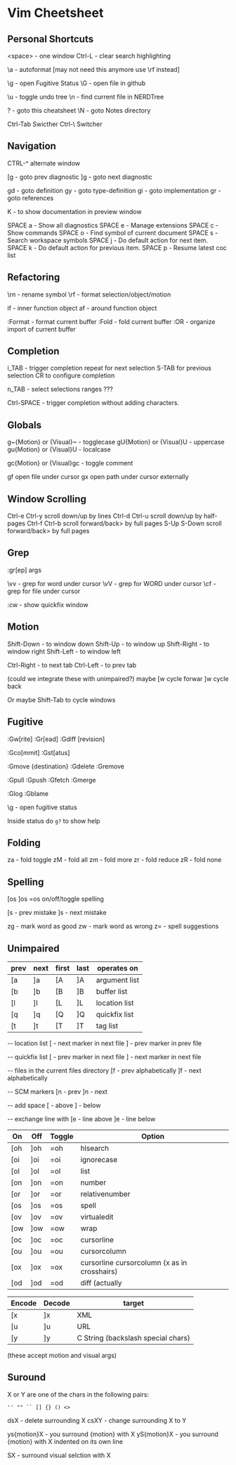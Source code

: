# Vim Cheetsheet

## Personal Shortcuts

  \<space> - one window
  Ctrl-L  - clear search highlighting

  \a - autoformat   [may not need this anymore use \rf instead]

  \g - open Fugitive Status
  \\G - open file in github

  \u - toggle undo tree
  \n - find current file in NERDTree

  \? - goto this cheatsheet
  \N - goto Notes directory

  Ctrl-Tab  Swicther
  Ctrl-\    Switcher

## Navigation

  CTRL-^ alternate window

  [g  - goto prev diagnostic
  ]g  - goto next diagnostic

  gd  - goto definition
  gy  - goto type-definition
  gi  - goto implementation
  gr  - goto references

  K   - to show documentation in preview window

  SPACE a - Show all diagnostics
  SPACE e - Manage extensions
  SPACE c - Show commands
  SPACE o - Find symbol of current document
  SPACE s - Search workspace symbols
  SPACE j - Do default action for next item.
  SPACE k - Do default action for previous item.
  SPACE p - Resume latest coc list

## Refactoring

  \rn - rename symbol
  \rf - format selection/object/motion

  if  - inner function object
  af  - around function object

  :Format - format current buffer
  :Fold   - fold current buffer
  :OR     - organize import of current buffer

## Completion

  i_TAB - trigger completion
          repeat for next selection
          S-TAB for previous selection
          CR to configure completion

  n_TAB - select selections ranges ???

  Ctrl-SPACE - trigger completion without adding characters.

## Globals

  g~{Motion} or {Visual}~  - togglecase
  gU{Motion} or {Visual}U  - uppercase
  gu{Motion} or {Visual}U  - localcase

  gc{Motion} or {Visual}gc - toggle comment

  gf open file under cursor
  gx open path under cursor externally

## Window Scrolling

  Ctrl-e   Ctrl-y   scroll down/up by lines
  Ctrl-d   Ctrl-u   scroll down/up by half-pages
  Ctrl-f   Ctrl-b   scroll forward/back> by full pages
  S-Up S-Down       scroll forward/back> by full pages

## Grep

  :gr[ep] args

  \vv     - grep for word under cursor
  \vV     - grep for WORD under cursor
  \cf     - grep for file under cursor

  :cw     - show quickfix window

## Motion

  Shift-Down   - to window down
  Shift-Up     - to window up
  Shift-Right  - to window right
  Shift-Left   - to window left

  Ctrl-Right  - to next tab
  Ctrl-Left   - to prev tab

  (could we integrate these with unimpaired?)
  maybe [w cycle forwar ]w cycle back

  Or maybe Shift-Tab to cycle windows

## Fugitive

  :Gw[rite]
  :Gr[ead]
  :Gdiff [revision]

  :Gco[mmit]
  :Gst[atus]

  :Gmove {destination}
  :Gdelete
  :Gremove

  :Gpull
  :Gpush
  :Gfetch
  :Gmerge

  :Glog
  :Gblame

  \g - open fugitive status

  Inside status do `g?` to show help

## Folding

  za - fold toggle
  zM - fold all
  zm - fold more
  zr - fold reduce
  zR - fold none

## Spelling

  [os	  ]os   =os   on/off/toggle spelling

  [s - prev mistake
  ]s - next mistake

  zg - mark word as good
  zw - mark word as wrong
  z= - spell suggestions

## Unimpaired

  | prev  | next | first | last | operates on
  | ----- | ---- | ----- | ---- | -------------
  | [a    | ]a   | [A    | ]A   | argument list
  | [b    | ]b   | [B    | ]B   | buffer list
  | [l    | ]l   | [L    | ]L   | location list
  | [q    | ]q   | [Q    | ]Q   | quickfix list
  | [t    | ]t   | [T    | ]T   | tag list

-- location list
[<C-L> - next marker in next file
]<C-L> - prev marker in prev file

-- quickfix list
[<C-Q> - prev marker in next file
]<C-Q> - next marker in next file

-- files in the current files directory
[f - prev alphabetically
]f - next alphabetically

-- SCM markers
[n - prev
]n - next

-- add space
[<space> - above
]<space> - below

-- exchange line with
[e - line above
]e - line below

  | On   | Off  | Toggle | Option
  |------|------|--------|----------
  | [oh	 | ]oh  | =oh    | hlsearch
  | [oi	 | ]oi  | =oi    | ignorecase
  | [ol	 | ]ol  | =ol    | list
  | [on	 | ]on  | =on    | number
  | [or	 | ]or  | =or    | relativenumber
  | [os	 | ]os  | =os    | spell
  | [ov	 | ]ov  | =ov    | virtualedit
  | [ow	 | ]ow  | =ow    | wrap
  | [oc	 | ]oc  | =oc    | cursorline
  | [ou	 | ]ou  | =ou    | cursorcolumn
  | [ox	 | ]ox  | =ox    | cursorline cursorcolumn (x as in crosshairs)
  | [od	 | ]od  | =od    | diff (actually |:diffthis| / |:diffoff|)

  | Encode | Decode |  target
  | -------|--------|--------
  | [x     | ]x     |  XML
  | [u     | ]u     |  URL
  | [y     | ]y     |  C String (backslash special chars)
  (these accept motion and visual args)

## Suround

X or Y are one of the chars in the following pairs:
```
'' "" `` [] {} () <>
```

dsX  - delete surrounding X
csXY - change surrounding X to Y

ys{motion}X - you surround {motion} with X
yS{motion}X - you surround {motion} with X indented on its own line

SX - surround visual selction with X


<!-- ## FZF -->

<!-- All have \f prefix -->

<!--   \fb :Buffers -->
<!--   \ff :GFiles -->
<!--   \fF :Files -->

<!--   \fh :History -->
<!--   \f: :History: -->
<!--   \f/ :History/ -->

<!--   \ft :BTags -->
<!--   \fT :Tags -->

<!--   \fl :BLines -->
<!--   \fL :Lines -->

<!--   \fm :Methods -->
<!--   \fh :History -->
<!--   \fH :Helptags! -->
<!--   \fM :Maps -->
<!--   \fC :Commands -->
<!--   \f' :Marks -->
<!--   \fs :Filetypes -->
<!--   \fS :Snippets -->
